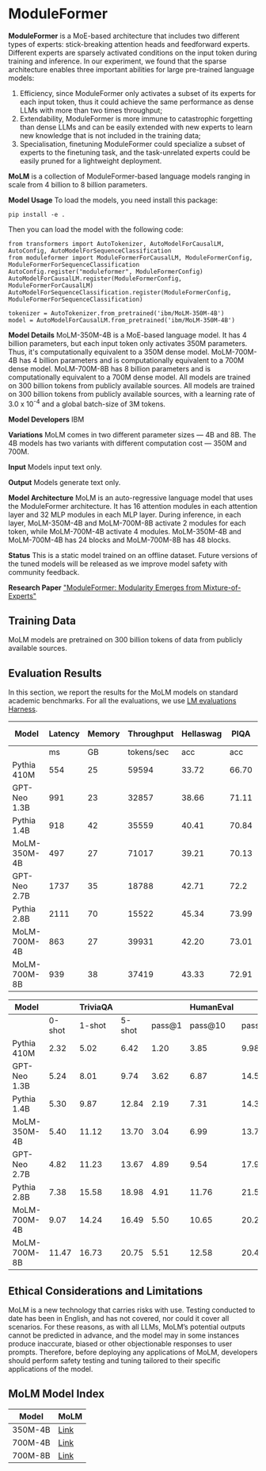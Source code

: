 # **ModuleFormer**

**ModuleFormer** is a MoE-based architecture that includes two different types of experts: stick-breaking attention heads and feedforward experts.
Different experts are sparsely activated conditions on the input token during training and inference.
In our experiment, we found that the sparse architecture enables three important abilities for large pre-trained language models:

1) Efficiency, since ModuleFormer only activates a subset of its experts for each input token, thus it could achieve the same performance as dense LLMs with more than two times throughput;
2) Extendability, ModuleFormer is more immune to catastrophic forgetting than dense LLMs and can be easily extended with new experts to learn new knowledge that is not included in the training data;
3) Specialisation, finetuning ModuleFormer could specialize a subset of experts to the finetuning task, and the task-unrelated experts could be easily pruned for a lightweight deployment.

**MoLM** is a collection of ModuleFormer-based language models ranging in scale from 4 billion to 8 billion parameters.

**Model Usage**
To load the models, you need install this package:
```
pip install -e .
```

Then you can load the model with the following code:
```
from transformers import AutoTokenizer, AutoModelForCausalLM, AutoConfig, AutoModelForSequenceClassification
from moduleformer import ModuleFormerForCausalLM, ModuleFormerConfig, ModuleFormerForSequenceClassification
AutoConfig.register("moduleformer", ModuleFormerConfig)
AutoModelForCausalLM.register(ModuleFormerConfig, ModuleFormerForCausalLM)
AutoModelForSequenceClassification.register(ModuleFormerConfig, ModuleFormerForSequenceClassification)

tokenizer = AutoTokenizer.from_pretrained('ibm/MoLM-350M-4B')
model = AutoModelForCausalLM.from_pretrained('ibm/MoLM-350M-4B')
```

**Model Details**
MoLM-350M-4B is a MoE-based language model. It has 4 billion parameters, but each input token only activates 350M parameters. Thus, it's computationally equivalent to a 350M dense model. 
MoLM-700M-4B has 4 billion parameters and is computationally equivalent to a 700M dense model. 
MoLM-700M-8B has 8 billion parameters and is computationally equivalent to a 700M dense model. All models are trained on 300 billion tokens from publicly available sources.
All models are trained on 300 billion tokens from publicly available sources, with a learning rate of 3.0 x 10<sup>-4</sup> and a global batch-size of 3M tokens.

**Model Developers** IBM

**Variations** MoLM comes in two different parameter sizes — 4B and 8B. The 4B models has two variants with different computation cost — 350M and 700M.

**Input** Models input text only.

**Output** Models generate text only.

**Model Architecture** MoLM is an auto-regressive language model that uses the ModuleFormer architecture. It has 16 attention modules in each attention layer and 32 MLP modules in each MLP layer. During inference, in each layer, MoLM-350M-4B and MoLM-700M-8B activate 2 modules for each token, while MoLM-700M-4B activate 4 modules. MoLM-350M-4B and MoLM-700M-4B has 24 blocks and MoLM-700M-8B has 48 blocks.

**Status** This is a static model trained on an offline dataset. Future versions of the tuned models will be released as we improve model safety with community feedback.

**Research Paper** ["ModuleFormer: Modularity Emerges from Mixture-of-Experts"](https://arxiv.org/abs/2306.04640)

## Training Data
MoLM models are pretrained on 300 billion tokens of data from publicly available sources.

## Evaluation Results

In this section, we report the results for the MoLM models on standard academic benchmarks. For all the evaluations, we use [LM evaluations Harness](https://github.com/EleutherAI/lm-evaluation-harness).

|Model|Latency|Memory|Throughput|Hellaswag|PIQA|ARC-e|ARC-c|OBQA|
|---|---|---|---|---|---|---|---|---|
||ms|GB|tokens/sec|acc|acc|acc|acc|acc|
|Pythia 410M|554|25|59594|33.72|66.70|51.89|21.42|18.2|
|GPT-Neo 1.3B|991|23|32857|38.66|71.11|56.19|23.12|21.4|
|Pythia 1.4B|918|42|35559|40.41|70.84|60.52|26.11|22.2|
|MoLM-350M-4B|497|27|71017|39.21|70.13|56.44|23.55|20.8|
|GPT-Neo 2.7B|1737|35|18788|42.71|72.2|61.07|27.47|23.2|
|Pythia 2.8B|2111|70|15522|45.34|73.99|64.35|29.35|23.8|
|MoLM-700M-4B|863|27|39931|42.20|73.01|60.82|25.94|22.6|
|MoLM-700M-8B|939|38|37419|43.33|72.91|62.46|27.90|23.8|

|Model| |TriviaQA| | | HumanEval| |Wikitext|
|---|---|---|---|---|---|---|---|
||0-shot |1-shot |5-shot |pass@1 |pass@10 |pass@100 |PPL|
|Pythia 410M |2.32 |5.02 |6.42 |1.20 |3.85 |9.98 |20.09 |
|GPT-Neo 1.3B |5.24 |8.01 |9.74 |3.62 |6.87 |14.50 |16.16 |
|Pythia 1.4B |5.30 |9.87 |12.84 |2.19 |7.31 |14.33 |14.71|
|MoLM-350M-4B |5.40 |11.12 |13.70 |3.04 |6.99 |13.79 |15.15 |
|GPT-Neo 2.7B |4.82 |11.23 |13.67 |4.89 |9.54 |17.90 |13.93 |
|Pythia 2.8B |7.38 |15.58 |18.98 |4.91 |11.76 |21.54 |12.68|
|MoLM-700M-4B|9.07|14.24|16.49|5.50|10.65|20.27|13.20|
|MoLM-700M-8B |11.47 |16.73 |20.75 |5.51 |12.58 |20.40 |12.97 |

## Ethical Considerations and Limitations
MoLM is a new technology that carries risks with use. Testing conducted to date has been in English, and has not covered, nor could it cover all scenarios. For these reasons, as with all LLMs, MoLM’s potential outputs cannot be predicted in advance, and the model may in some instances produce inaccurate, biased or other objectionable responses to user prompts. Therefore, before deploying any applications of MoLM, developers should perform safety testing and tuning tailored to their specific applications of the model.

## MoLM Model Index
|Model|MoLM|
|---|---|
|350M-4B| [Link](https://huggingface.co/ibm/MoLM-350M-4B) |
|700M-4B| [Link](https://huggingface.co/ibm/MoLM-700M-4B) |
|700M-8B| [Link](https://huggingface.co/ibm/MoLM-700M-8B) |